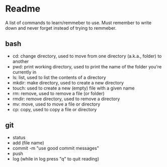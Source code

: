 # Readme
A list of commands to learn/remmeber to use. Must remember to write down and never forget instead of trying to remmeber.<br>

## bash
* cd: change directory, used to move from one directory (a.k.a., folder) to another <br>
* pwd: print working directory, used to print the name of the folder you're currently in <br>
* ls: list, used to list the contents of a directory <br>
* mkdir: make directory, used to create a new directory <br>
* touch: used to create a new (empty) file with a given name <br>
* rm: remove, used to remove a file (or folder) <br>
* rmdir: remove directory, used to remove a directory <br>
* mv: move, used to move a file or directory <br>
* cp: copy, used to copy a file or directory <br>

## git
* status <br>
* add (file name) <br>
* commit -m "use good commit messages" <br>
* push <br>
* log (while in log press "q" to quit reading) <br>
